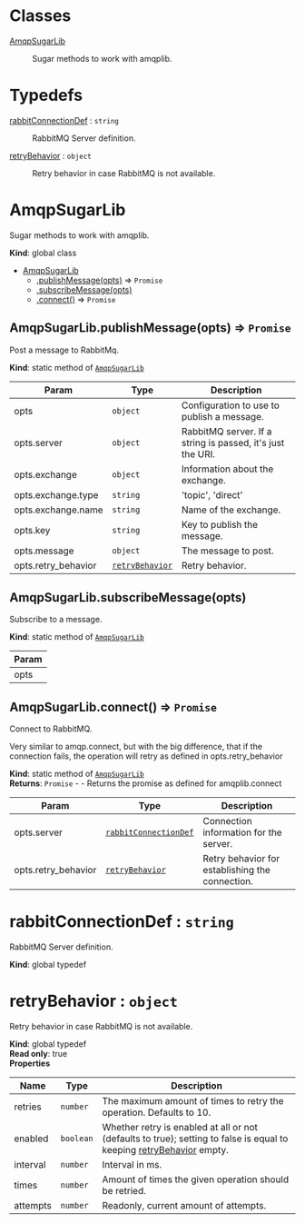 # Classes

<dl>
<dt><a href="#AmqpSugarLib">AmqpSugarLib</a></dt>
<dd><p>Sugar methods to work with amqplib.</p>
</dd>
</dl>

# Typedefs

<dl>
<dt><a href="#rabbitConnectionDef">rabbitConnectionDef</a> : <code>string</code></dt>
<dd><p>RabbitMQ Server definition.</p>
</dd>
<dt><a href="#retryBehavior">retryBehavior</a> : <code>object</code></dt>
<dd><p>Retry behavior in case RabbitMQ is not available.</p>
</dd>
</dl>

<a name="AmqpSugarLib"></a>

# AmqpSugarLib
Sugar methods to work with amqplib.

**Kind**: global class  

* [AmqpSugarLib](#AmqpSugarLib)
    * [.publishMessage(opts)](#AmqpSugarLib.publishMessage) ⇒ <code>Promise</code>
    * [.subscribeMessage(opts)](#AmqpSugarLib.subscribeMessage)
    * [.connect()](#AmqpSugarLib.connect) ⇒ <code>Promise</code>

<a name="AmqpSugarLib.publishMessage"></a>

## AmqpSugarLib.publishMessage(opts) ⇒ <code>Promise</code>
Post a message to RabbitMq.

**Kind**: static method of [<code>AmqpSugarLib</code>](#AmqpSugarLib)  

| Param | Type | Description |
| --- | --- | --- |
| opts | <code>object</code> | Configuration to use to publish a message. |
| opts.server | <code>object</code> | RabbitMQ server. If a string is passed, it's just the URI. |
| opts.exchange | <code>object</code> | Information about the exchange. |
| opts.exchange.type | <code>string</code> | 'topic', 'direct' |
| opts.exchange.name | <code>string</code> | Name of the exchange. |
| opts.key | <code>string</code> | Key to publish the message. |
| opts.message | <code>object</code> | The message to post. |
| opts.retry_behavior | [<code>retryBehavior</code>](#retryBehavior) | Retry behavior. |

<a name="AmqpSugarLib.subscribeMessage"></a>

## AmqpSugarLib.subscribeMessage(opts)
Subscribe to a message.

**Kind**: static method of [<code>AmqpSugarLib</code>](#AmqpSugarLib)  

| Param |
| --- |
| opts | 

<a name="AmqpSugarLib.connect"></a>

## AmqpSugarLib.connect() ⇒ <code>Promise</code>
Connect to RabbitMQ.

Very similar to amqp.connect, but with the big difference, that if the connection
fails, the operation will retry as defined in opts.retry_behavior

**Kind**: static method of [<code>AmqpSugarLib</code>](#AmqpSugarLib)  
**Returns**: <code>Promise</code> - - Returns the promise as defined for amqplib.connect  

| Param | Type | Description |
| --- | --- | --- |
| opts.server | [<code>rabbitConnectionDef</code>](#rabbitConnectionDef) | Connection information for the server. |
| opts.retry_behavior | [<code>retryBehavior</code>](#retryBehavior) | Retry behavior for establishing the connection. |

<a name="rabbitConnectionDef"></a>

# rabbitConnectionDef : <code>string</code>
RabbitMQ Server definition.

**Kind**: global typedef  
<a name="retryBehavior"></a>

# retryBehavior : <code>object</code>
Retry behavior in case RabbitMQ is not available.

**Kind**: global typedef  
**Read only**: true  
**Properties**

| Name | Type | Description |
| --- | --- | --- |
| retries | <code>number</code> | The maximum amount of times to retry the operation. Defaults to 10. |
| enabled | <code>boolean</code> | Whether retry is enabled at all or not (defaults to true); setting to false is equal to keeping [retryBehavior](#retryBehavior) empty. |
| interval | <code>number</code> | Interval in ms. |
| times | <code>number</code> | Amount of times the given operation should be retried. |
| attempts | <code>number</code> | Readonly, current amount of attempts. |


